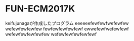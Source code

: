 # FUN-ECM2017K
keifujunagaが作成したプログラム
eeeeeefewfewfwefewfew
wefewfewfewfew
fewfewfewfewfewf
ewwefewfwefewfewf
wefewfewfewfewfew
wefewfewfewfewfewf
